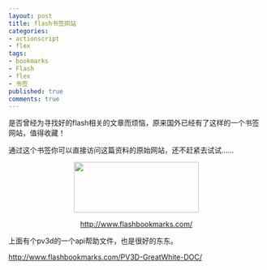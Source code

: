 ```yaml
---
layout: post
title: flash书签网站
categories:
- actionscript
- flex
tags:
- bookmarks
- Flash
- flex
- 书签
published: true
comments: true
---
```

<p>是否曾经为寻找好的flash相关的文章而烦恼，原来国外已经有了这样的一个书签网站，值得收藏！</p>

<p>通过这个书签你可以直接访问这篇资料的原始网站，还不赶紧去试试……
<p style="text-align: center;"><a href="{{site.url}}/media/2008/07/lirwurb8bm5fin_61.jpg"><img class="alignnone size-medium wp-image-178" title="lirwurb8bm5fin_61" src="{{site.url}}/media/2008/07/lirwurb8bm5fin_61.jpg" alt="" width="246" height="100" /></a></p>
<p style="text-align: center;"><a href="http://www.flashbookmarks.com/" target="_blank">http://www.flashbookmarks.com/</a></p>
上面有个pv3d的一个api帮助文件，也是很好的东东。</p>

<p><a href="http://www.flashbookmarks.com/PV3D-GreatWhite-DOC/" target="_blank">http://www.flashbookmarks.com/PV3D-GreatWhite-DOC/</a></p>
